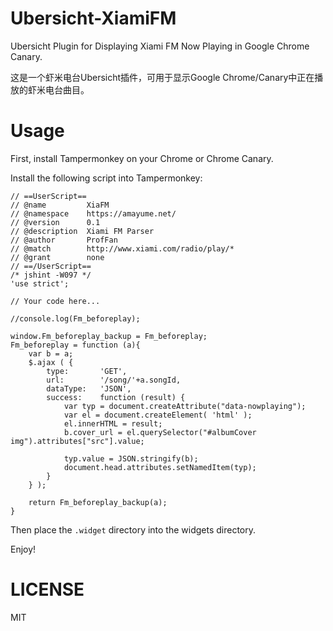 # Ubersicht-XiamiFM

Ubersicht Plugin for Displaying Xiami FM Now Playing in Google Chrome Canary.

这是一个虾米电台Ubersicht插件，可用于显示Google Chrome/Canary中正在播放的虾米电台曲目。

# Usage

First, install Tampermonkey on your Chrome or Chrome Canary.

Install the following script into Tampermonkey:
```
// ==UserScript==
// @name         XiaFM
// @namespace    https://amayume.net/
// @version      0.1
// @description  Xiami FM Parser
// @author       ProfFan
// @match        http://www.xiami.com/radio/play/*
// @grant        none
// ==/UserScript==
/* jshint -W097 */
'use strict';

// Your code here...

//console.log(Fm_beforeplay);

window.Fm_beforeplay_backup = Fm_beforeplay;
Fm_beforeplay = function (a){
    var b = a;
    $.ajax ( {
        type:       'GET',
        url:        '/song/'+a.songId,
        dataType:   'JSON',
        success:    function (result) {
            var typ = document.createAttribute("data-nowplaying");
            var el = document.createElement( 'html' );
            el.innerHTML = result;
            b.cover_url = el.querySelector("#albumCover img").attributes["src"].value;
            
            typ.value = JSON.stringify(b);
            document.head.attributes.setNamedItem(typ);
        }
    } );
    
    return Fm_beforeplay_backup(a);
}
```

Then place the `.widget` directory into the widgets directory.

Enjoy!

# LICENSE

MIT

